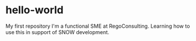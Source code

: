 # hello-world
My first repository
I'm a functional SME at RegoConsulting.
Learning how to use this in support of SNOW development. 
